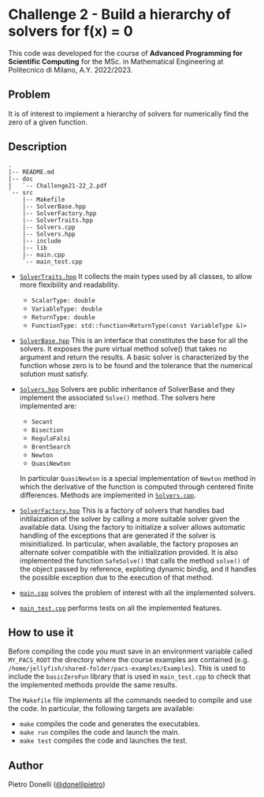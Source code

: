# Challenge 2 - Build a hierarchy of solvers for f(x) = 0

This code was developed for the course of **Advanced Programming for Scientific Computing** for the MSc. in Mathematical Engineering at Politecnico di Milano, A.Y. 2022/2023.

## Problem

It is of interest to implement a hierarchy of solvers for numerically find the zero of a given function.

## Description

```
.
|-- README.md
|-- doc
|   `-- Challenge21-22_2.pdf
`-- src
    |-- Makefile
    |-- SolverBase.hpp
    |-- SolverFactory.hpp
    |-- SolverTraits.hpp
    |-- Solvers.cpp
    |-- Solvers.hpp
    |-- include
    |-- lib
    |-- main.cpp
    `-- main_test.cpp
```

-   [`SolverTraits.hpp`](src/SolverTraits.hpp)
    It collects the main types used by all classes, to allow more flexibility and readability.

    -   `ScalarType: double`
    -   `VariableType: double`
    -   `ReturnType: double`
    -   `FunctionType: std::function<ReturnType(const VariableType &)>`

-   [`SolverBase.hpp`](src/SolverBase.hpp)
    This is an interface that constitutes the base for all the solvers. It exposes the pure virtual method solve() that takes no argument and return the results. A basic solver is characterized by the function whose zero is to be found and the tolerance that the numerical solution must satisfy.

-   [`Solvers.hpp`](src/Solvers.hpp)
    Solvers are public inheritance of SolverBase and they implement the associated `Solve()` method. The solvers here implemented are:

    -   `Secant`
    -   `Bisection`
    -   `RegulaFalsi`
    -   `BrentSearch`
    -   `Newton`
    -   `QuasiNewton`

    In particular `QuasiNewton` is a special implementation of `Newton` method in which the derivative of the function is computed through centered finite differences.
    Methods are implemented in [`Solvers.cpp`](src/Solvers.cpp).

-   [`SolverFactory.hpp`](src/SolverFactory.hpp)
    This is a factory of solvers that handles bad initilaization of the solver by calling a more suitable solver given the available data. Using the factory to initialize a solver allows automatic handling of the exceptions that are generated if the solver is misinitialized. In particular, when available, the factory proposes an alternate solver compatible with the initialization provided.
    It is also implemented the function `SafeSolve()` that calls the method `solve()` of the object passed by reference, exploting dynamic bindig, and it handles the possible exception due to the execution of that method.

-   [`main.cpp`](src/main.hpp) solves the problem of interest with all the implemented solvers.

-   [`main_test.cpp`](src/main_test.hpp) performs tests on all the implemented features.

## How to use it

Before compiling the code you must save in an environment variable called `MY_PACS_ROOT` the directory where the course examples are contained (e.g. `/home/jellyfish/shared-folder/pacs-examples/Examples`). This is used to include the `basicZeroFun` library that is used in `main_test.cpp` to check that the implemented methods provide the same results.

The `Makefile` file implements all the commands needed to compile and use the code. In particular, the following targets are available:

-   `make` compiles the code and generates the executables.
-   `make run` compiles the code and launch the main.
-   `make test` compiles the code and launches the test.

## Author

Pietro Donelli ([@donellipietro](https://github.com/donellipietro))
